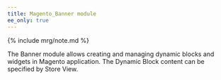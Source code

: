 ```yaml
---
title: Magento_Banner module
ee_only: true
---
```


{% include mrg/note.md %}

The Banner module allows creating and managing dynamic blocks and widgets in Magento application.
The Dynamic Block content can be specified by Store View.
